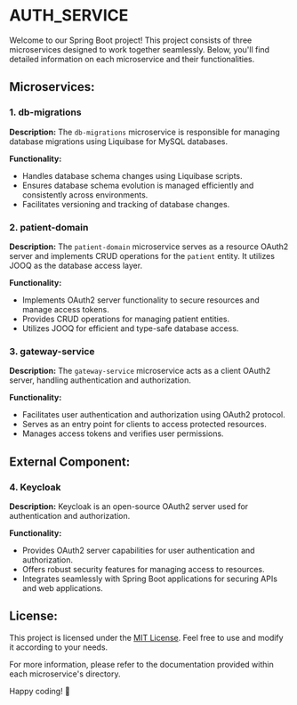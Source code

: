# AUTH_SERVICE

Welcome to our Spring Boot project! This project consists of three microservices designed to work together seamlessly. Below, you'll find detailed information on each microservice and their functionalities.

## Microservices:

### 1. db-migrations

**Description:** The `db-migrations` microservice is responsible for managing database migrations using Liquibase for MySQL databases.

**Functionality:**
- Handles database schema changes using Liquibase scripts.
- Ensures database schema evolution is managed efficiently and consistently across environments.
- Facilitates versioning and tracking of database changes.

### 2. patient-domain

**Description:** The `patient-domain` microservice serves as a resource OAuth2 server and implements CRUD operations for the `patient` entity. It utilizes JOOQ as the database access layer.

**Functionality:**
- Implements OAuth2 server functionality to secure resources and manage access tokens.
- Provides CRUD operations for managing patient entities.
- Utilizes JOOQ for efficient and type-safe database access.

### 3. gateway-service

**Description:** The `gateway-service` microservice acts as a client OAuth2 server, handling authentication and authorization.

**Functionality:**
- Facilitates user authentication and authorization using OAuth2 protocol.
- Serves as an entry point for clients to access protected resources.
- Manages access tokens and verifies user permissions.

## External Component:

### 4. Keycloak

**Description:** Keycloak is an open-source OAuth2 server used for authentication and authorization.

**Functionality:**
- Provides OAuth2 server capabilities for user authentication and authorization.
- Offers robust security features for managing access to resources.
- Integrates seamlessly with Spring Boot applications for securing APIs and web applications.

## License:

This project is licensed under the [MIT License](LICENSE). Feel free to use and modify it according to your needs.

For more information, please refer to the documentation provided within each microservice's directory.

Happy coding! 🚀
